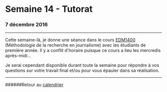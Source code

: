 # Semaine 14 - Tutorat
### 7 décembre 2016
-----

Cette semaine-là, je donne une séance dans le cours [EDM1400](http://www.etudier.uqam.ca/cours?sigle=EDM1400) (Méthodologie de la recherche en journalisme) avec les étudiants de première année. Il y a conflit d'horaire puisque ce cours a lieu les mercredis après-midi...

Je serai cependant disponible durant toute la semaine pour répondre à vos questions sur votre travail final et/ou pour vous épauler dans sa réalisation.

-----

######Retour au [calendrier](/calendrier.md)
